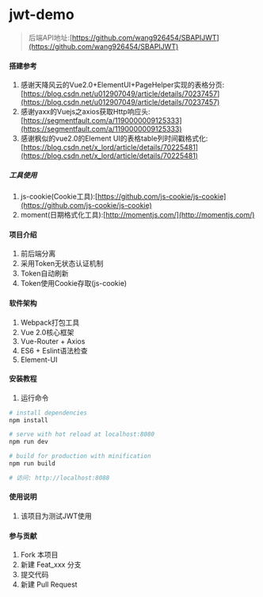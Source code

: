 # jwt-demo

> 后端API地址:[https://github.com/wang926454/SBAPIJWT](https://github.com/wang926454/SBAPIJWT)

#### 搭建参考

1. 感谢天降风云的Vue2.0+ElementUI+PageHelper实现的表格分页:[https://blog.csdn.net/u012907049/article/details/70237457](https://blog.csdn.net/u012907049/article/details/70237457)
2. 感谢yaxx的Vuejs之axios获取Http响应头:[https://segmentfault.com/a/1190000009125333](https://segmentfault.com/a/1190000009125333)
3. 感谢枫似的vue2.0的Element UI的表格table列时间戳格式化:[https://blog.csdn.net/x_lord/article/details/70225481](https://blog.csdn.net/x_lord/article/details/70225481)

##### 工具使用

1. js-cookie(Cookie工具):[https://github.com/js-cookie/js-cookie](https://github.com/js-cookie/js-cookie)
2. moment(日期格式化工具):[http://momentjs.com/](http://momentjs.com/)

#### 项目介绍

1. 前后端分离
2. 采用Token无状态认证机制
3. Token自动刷新
4. Token使用Cookie存取(js-cookie)

#### 软件架构

1. Webpack打包工具
2. Vue 2.0核心框架
3. Vue-Router + Axios
4. ES6 + Eslint语法检查
5. Element-UI

#### 安装教程

1. 运行命令
``` bash
# install dependencies
npm install

# serve with hot reload at localhost:8080
npm run dev

# build for production with minification
npm run build

# 访问: http://localhost:8088
```

#### 使用说明

1. 该项目为测试JWT使用

#### 参与贡献

1. Fork 本项目
2. 新建 Feat_xxx 分支
3. 提交代码
4. 新建 Pull Request